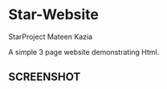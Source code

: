 # Star-Website
StarProject  Mateen Kazia 

A simple 3 page website demonstrating Html. 

## SCREENSHOT



